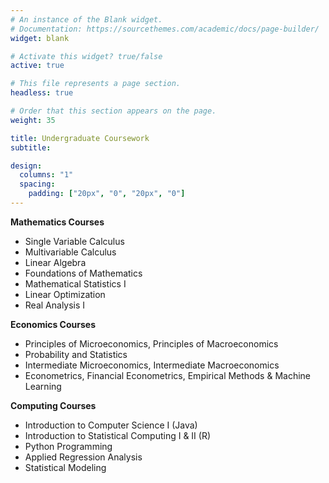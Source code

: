 ```yaml
---
# An instance of the Blank widget.
# Documentation: https://sourcethemes.com/academic/docs/page-builder/
widget: blank

# Activate this widget? true/false
active: true

# This file represents a page section.
headless: true

# Order that this section appears on the page.
weight: 35

title: Undergraduate Coursework
subtitle:

design:
  columns: "1"
  spacing:
    padding: ["20px", "0", "20px", "0"]
---
```


**Mathematics Courses**
* Single Variable Calculus
* Multivariable Calculus
* Linear Algebra
* Foundations of Mathematics
* Mathematical Statistics I
* Linear Optimization
* Real Analysis I

**Economics Courses**
* Principles of Microeconomics, Principles of Macroeconomics
* Probability and Statistics
* Intermediate Microeconomics, Intermediate Macroeconomics
* Econometrics, Financial Econometrics, Empirical Methods & Machine Learning

**Computing Courses**
* Introduction to Computer Science I (Java)
* Introduction to Statistical Computing I & II (R)
* Python Programming
* Applied Regression Analysis
* Statistical Modeling



